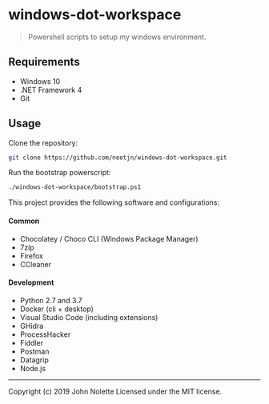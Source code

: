 # windows-dot-workspace

> Powershell scripts to setup my windows environment.

## Requirements

* Windows 10
* .NET Framework 4
* Git

## Usage

Clone the repository:

```sh
git clone https://github.com/neetjn/windows-dot-workspace.git
```

Run the bootstrap powerscript:
```sh
./windows-dot-workspace/bootstrap.ps1
```

This project provides the following software and configurations:

#### Common

* Chocolatey / Choco CLI (Windows Package Manager)
* 7zip
* Firefox
* CCleaner

#### Development

* Python 2.7 and 3.7
* Docker (cli + desktop)
* Visual Studio Code (including extensions)
* GHidra
* ProcessHacker
* Fiddler
* Postman
* Datagrip
* Node.js

---

Copyright (c) 2019 John Nolette Licensed under the MIT license.